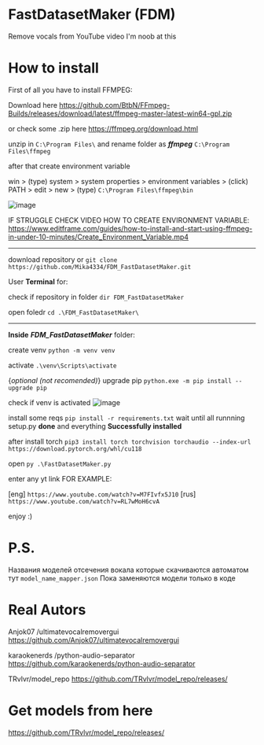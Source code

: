 # FastDatasetMaker (FDM)
Remove vocals from YouTube video
I'm noob at this

# How to install

First of all you have to install FFMPEG:

Download here 
https://github.com/BtbN/FFmpeg-Builds/releases/download/latest/ffmpeg-master-latest-win64-gpl.zip 

or check some .zip here
https://ffmpeg.org/download.html

unzip in ```C:\Program Files\``` and rename folder as **_ffmpeg_** ```C:\Program Files\ffmpeg```

after that create environment variable

win > (type) system > system properties > environment variables > (click) PATH > edit > new > (type) ```C:\Program Files\ffmpeg\bin```

![image](https://github.com/Mika4334/FDM_FastDatasetMaker/assets/44061554/665c0b1a-9a9c-46f4-b372-b1c9a095bd56)

IF STRUGGLE CHECK VIDEO HOW TO CREATE ENVIRONMENT VARIABLE: 
https://www.editframe.com/guides/how-to-install-and-start-using-ffmpeg-in-under-10-minutes/Create_Environment_Variable.mp4
___
download repository or ```git clone https://github.com/Mika4334/FDM_FastDatasetMaker.git```

User **Terminal** for:

check if repository in folder ```dir FDM_FastDatasetMaker```

open foledr ```cd .\FDM_FastDatasetMaker\```
___
**Inside** **_FDM_FastDatasetMaker_** folder:

create venv ```python -m venv venv```

activate
 ```.\venv\Scripts\activate```

 {_optional (not recomended)_} upgrade pip ```python.exe -m pip install --upgrade pip```

check if venv is activated
![image](https://github.com/Mika4334/FDM_FastDatasetMaker/assets/44061554/1629db92-fee9-41cc-b928-d3b520f048a9)

install some reqs ```pip install -r requirements.txt```  wait until all runnning setup.py **done** and everything **Successfully installed**

after install torch ```pip3 install torch torchvision torchaudio --index-url https://download.pytorch.org/whl/cu118```



open ```py .\FastDatasetMaker.py```

enter any yt link FOR EXAMPLE: 

[eng]
 ```https://www.youtube.com/watch?v=M7FIvfx5J10```
[rus]
 ```https://www.youtube.com/watch?v=RL7wMoH6cvA```

enjoy :)

# P.S.
Названия моделей отсечения вокала которые скачиваются автоматом тут ```model_name_mapper.json```
Пока заменяются модели только в коде

# Real Autors 
Anjok07 /ultimatevocalremovergui
https://github.com/Anjok07/ultimatevocalremovergui

karaokenerds /python-audio-separator
https://github.com/karaokenerds/python-audio-separator

TRvlvr/model_repo
https://github.com/TRvlvr/model_repo/releases/

# Get models from here
https://github.com/TRvlvr/model_repo/releases/

